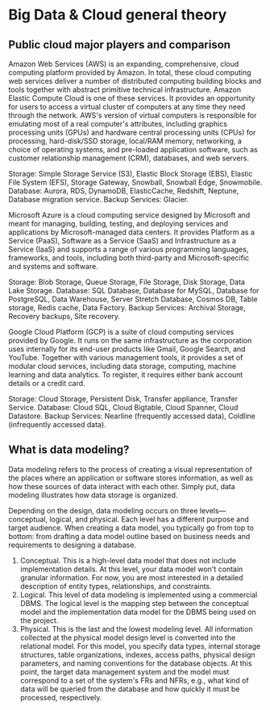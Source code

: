 # Big Data & Cloud general theory

## Public cloud major players and comparison

Amazon Web Services (AWS) is an expanding, comprehensive, cloud computing platform provided by Amazon. In total, these cloud computing web services deliver a number of distributed computing building blocks and tools together with abstract primitive technical infrastructure. Amazon Elastic Compute Cloud is one of these services. It provides an opportunity for users to access a virtual cluster of computers at any time they need through the network. AWS's version of virtual computers is responsible for emulating most of a real computer's attributes, including graphics processing units (GPUs) and hardware central processing units (CPUs) for processing, hard-disk/SSD storage, local/RAM memory, networking, a choice of operating systems, and pre-loaded application software, such as customer relationship management (CRM), databases, and web servers.

Storage: Simple Storage Service (S3), Elastic Block Storage (EBS), Elastic File System (EFS), Storage Gateway, Snowball, Snowball Edge, Snowmobile.
Database: Aurora, RDS, DynamoDB, ElasticCache, Redshift, Neptune, Database migration service.
Backup Services: Glacier.

Microsoft Azure is a cloud computing service designed by Microsoft and meant for managing, building, testing, and deploying services and applications by Microsoft-managed data centers. It provides Platform as a Service (PaaS), Software as a Service (SaaS) and Infrastructure as a Service (IaaS) and supports a range of various programming languages, frameworks, and tools, including both third-party and Microsoft-specific and systems and software.

Storage: Blob Storage, Queue Storage, File Storage, Disk Storage, Data Lake Storage.
Database: SQL Database, Database for MySQL, Database for PostgreSQL, Data Warehouse, Server Stretch Database, Cosmos DB, Table storage, Redis cache, Data Factory.
Backup Services: Archival Storage, Recovery backups, Site recovery.

Google Cloud Platform (GCP) is a suite of cloud computing services provided by Google. It runs on the same infrastructure as the corporation uses internally for its end-user products like Gmail, Google Search, and YouTube. Together with various management tools, it provides a set of modular cloud services, including data storage, computing, machine learning and data analytics. To register, it requires either bank account details or a credit card.

Storage: Cloud Storage, Persistent Disk, Transfer appliance, Transfer Service.
Database: Cloud SQL, Cloud Bigtable, Cloud Spanner, Cloud Datastore.
Backup Services: Nearline (frequently accessed data), Coldline (infrequently accessed data).

## What is data modeling?

Data modeling refers to the process of creating a visual representation of the places where an application or software stores information, as well as how these sources of data interact with each other. Simply put, data modeling illustrates how data storage is organized.

Depending on the design, data modeling occurs on three levels—conceptual, logical, and physical. Each level has a different purpose and target audience. When creating a data model, you typically go from top to bottom: from drafting a data model outline based on business needs and requirements to designing a database.

1. Conceptual. This is a high-level data model that does not include implementation details. At this level, your data model won't contain granular information. For now, you are most interested in a detailed description of entity types, relationships, and constraints.
2. Logical. This level of data modeling is implemented using a commercial DBMS. The logical level is the mapping step between the conceptual model and the implementation data model for the DBMS being used on the project.
3. Physical. This is the last and the lowest modeling level. All information collected at the physical model design level is converted into the relational model. For this model, you specify data types, internal storage structures, table organizations, indexes, access paths, physical design parameters, and naming conventions for the database objects.
At this point, the target data management system and the model must correspond to a set of the system's FRs and NFRs, e.g., what kind of data will be queried from the database and how quickly it must be processed, respectively.


